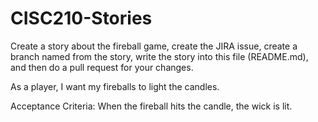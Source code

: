 # CISC210-Stories

Create a story about the fireball game, create the JIRA issue, create a branch named from the story, write the story into this file
(README.md), and then do a pull request for your changes.

As a player, I want my fireballs to light the candles.

Acceptance Criteria:
When the fireball hits the candle, the wick is lit.

